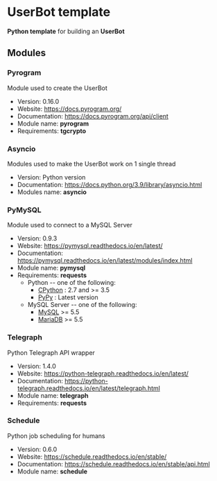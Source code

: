 # UserBot template

**Python template** for building an **UserBot**



## Modules

### Pyrogram

Module used to create the UserBot

* Version: 0.16.0
* Website: https://docs.pyrogram.org/
* Documentation: https://docs.pyrogram.org/api/client
* Module name: **pyrogram**
* Requirements: **tgcrypto**



### Asyncio

Modules used to make the UserBot work on 1 single thread

* Version: Python version
* Documentation: https://docs.python.org/3.9/library/asyncio.html
* Modules name: **asyncio**



### PyMySQL

Module used to connect to a MySQL Server

* Version: 0.9.3
* Website: https://pymysql.readthedocs.io/en/latest/
* Documentation: https://pymysql.readthedocs.io/en/latest/modules/index.html
* Module name: **pymysql**
* Requirements: **requests**
	- Python -- one of the following:
		+ [CPython](http://www.python.org/) : 2.7 and >= 3.5
		+ [PyPy](http://pypy.org/) : Latest version
	- MySQL Server -- one of the following:
		+ [MySQL](http://www.mysql.com/) >= 5.5
		+ [MariaDB](https://mariadb.org/) >= 5.5


### Telegraph

Python Telegraph API wrapper

* Version: 1.4.0
* Website: https://python-telegraph.readthedocs.io/en/latest/
* Documentation: https://python-telegraph.readthedocs.io/en/latest/telegraph.html
* Module name: **telegraph**
* Requirements: **requests**



### Schedule

Python job scheduling for humans

* Version: 0.6.0
* Website: https://schedule.readthedocs.io/en/stable/
* Documentation: https://schedule.readthedocs.io/en/stable/api.html
* Module name: **schedule**
